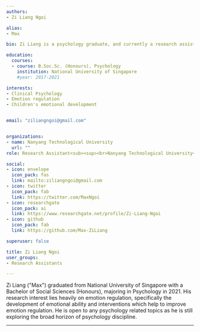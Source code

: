 ```yaml
---
authors:
- Zi Liang Ngoi

alias:
- Max

bio: Zi Liang is a psychology graduate, and currently a research assistant at the Clinical Brain Lab in NTU.

education:
  courses:
  - course: B.Soc.Sc. (Honours), Psychology
    institution: National University of Singapore
    #year: 2017-2021

interests:
- Clinical Psychology
- Emotion regulation
- Children's emotional development


email: "ziliangngoi@gmail.com"


organizations:
- name: Nanyang Technological University
  url: ""
role: Research Assistant<sub><sup><br>Nanyang Technological University<br>Singapore</sup></sub>

social:
- icon: envelope
  icon_pack: fas
  link: mailto:ziliangngoi@gmail.com
- icon: twitter
  icon_pack: fab
  link: https://twitter.com/MaxNgoi
- icon: researchgate
  icon_pack: ai
  link: https://www.researchgate.net/profile/Zi-Liang-Ngoi
- icon: github
  icon_pack: fab
  link: https://github.com/Max-ZiLiang

superuser: false

title: Zi Liang Ngoi
user_groups:
- Research Assistants

---
```


Zi Liang ("Max") graduated from National University of Singapore with a Bachelor of Social Sciences (Honours), majoring in Psychology in 2021. His research interest lies heavily on emotion regulation, specifically the development of emotional ability and interventions which help to improve emotion regulation. He is open to any psychology related topics as he is still exploring the broad horizon of psychology discipline.

---
